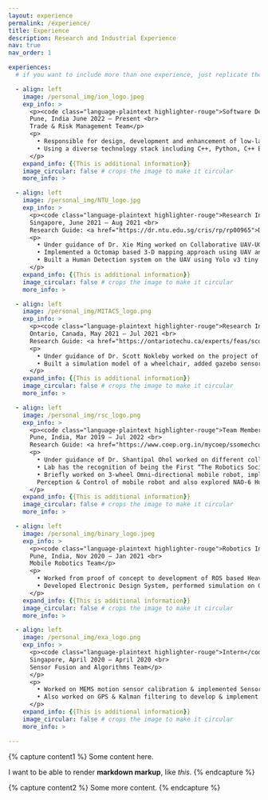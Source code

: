 ```yaml
---
layout: experience
permalink: /experience/
title: Experience
description: Research and Industrial Experience
nav: true
nav_order: 1

experiences:
  # if you want to include more than one experience, just replicate the following block

  - align: left
    image: /personal_img/ion_logo.jpeg
    exp_info: >
      <p><code class="language-plaintext highlighter-rouge">Software Developer</code> - <a href="https://iongroup.com/">ION Trading</a> <br> 
      Pune, India June 2022 – Present <br> 
      Trade & Risk Management Team</p>
      <p>
        • Responsible for design, development and enhancement of low-latency “Trade & Risk Management” product of ION’s WallStreet Suite treasury solution, which serves most Central banks and major Fortune-100 companies. <br> 
        • Using a diverse technology stack including C++, Python, C++ Boost library, DBMS(Oracle, MS-SQL), Perl, Docker-CLI, Git, ION’s internal frameworks, CI/CD pipeline, Automated testing, and with concepts such as OOPS, SOLID principles and clean code methodologies delivered user-stories with high velocity and quality.
      </p>
    expand_info: {{This is additional information}}
    image_circular: false # crops the image to make it circular
    more_info: >

  - align: left
    image: /personal_img/NTU_logo.jpg
    exp_info: >
      <p><code class="language-plaintext highlighter-rouge">Research Intern</code> - <a href="https://www.ntu.edu.sg/">Nanyang Technological University, Singapore</a> <br> 
      Singapore, June 2021 – Aug 2021 <br> 
      Research Guide: <a href="https://dr.ntu.edu.sg/cris/rp/rp00965">Dr. Xie Ming</a></p>
      <p>
        • Under guidance of Dr. Xie Ming worked on Collaborative UAV-UGV system for Search and Rescue Task. <br/>
        • Implemented a Octomap based 3-D mapping approach using UAV and built a 2-D occupancy grid map of the surrounding which can further be used by UGV for navigation. <br/>
        • Built a Human Detection system on the UAV using Yolo v3 tiny model in order to detect persons to be rescued.
      </p>
    expand_info: {{This is additional information}}
    image_circular: false # crops the image to make it circular
    more_info: >

  - align: left
    image: /personal_img/MITACS_logo.png
    exp_info: >
      <p><code class="language-plaintext highlighter-rouge">Research Intern</code> - <a href="https://www.mitacs.ca/en/programs/globalink/globalink-research-internship/">Mitacs Globalink, Canada</a> <br> 
      Ontario, Canada, May 2021 – Jul 2021 <br> 
      Research Guide: <a href="https://ontariotechu.ca/experts/feas/scott-nokleby.php">Dr. Scott Nokleby</a></p>
      <p>
        • Under guidance of Dr. Scott Nokleby worked on the project of developing an Autonomous Electric Wheelchair for children with physical disability. <br/>
        • Built a simulation model of a wheelchair, added gazebo sensor plugins, implemented complete navigation stack, used RTABMap & Octomap mapping approach, and built a system for detecting negative obstacles.
      </p>
    expand_info: {{This is additional information}}
    image_circular: false # crops the image to make it circular
    more_info: >

  - align: left
    image: /personal_img/rsc_logo.png
    exp_info: >
      <p><code class="language-plaintext highlighter-rouge">Team Member</code> - <a href="https://www.coeprobotics.com/">Centralized Robotics and Automation Lab, COEP</a> <br> 
      Pune, India, Mar 2019 – Jul 2022 <br> 
      Research Guide: <a href="https://www.coep.org.in/mycoep/ssomechcoepacin">Dr. Shantipal Ohol</a></p>
      <p>
        • Under guidance of Dr. Shantipal Ohol worked on different collaborative projects, conducted various workshops & participated in Robotics competitions.  <br/>
        • Lab has the recognition of being the First “The Robotics Society(TRS), India - Student Chapter” of India. <br/>
        • Briefly worked on 3-wheel Omni-directional mobile robot, implementation of FreeRTOS, State-estimation,
        Perception & Control of mobile robot and also explored NAO-6 Humanoid Robot.
      </p>
    expand_info: {{This is additional information}}
    image_circular: false # crops the image to make it circular
    more_info: >

  - align: left
    image: /personal_img/binary_logo.jpeg
    exp_info: >
      <p><code class="language-plaintext highlighter-rouge">Robotics Intern</code> - <a href="https://www.binaryrobotics.in/">Binary Robotics</a> <br> 
      Pune, India, Nov 2020 – Jan 2021 <br> 
      Mobile Robotics Team</p>
      <p>
        • Worked from proof of concept to development of ROS based Heavy duty Autonomous Mobile Robot capable of 500kg payload for autonomous navigation in a dynamic environment such as warehouse, healthcare facility,etc. <br/>
        • Developed Electronic Design System, performed simulation on Gazebo and used Lidar point clouds & wheel odometry information in order to implement multiple SLAM algorithms.
      </p>
    expand_info: {{This is additional information}}
    image_circular: false # crops the image to make it circular
    more_info: >

  - align: left
    image: /personal_img/exa_logo.png
    exp_info: >
      <p><code class="language-plaintext highlighter-rouge">Intern</code> - <a href="https://www.exa-mobility.com/">Exa Mobility</a> <br> 
      Singapore, April 2020 – April 2020 <br> 
      Sensor Fusion and Algorithms Team</p>
      </p>
      <p>
        • Worked on MEMS motion sensor calibration & implemented Sensor fusion Algorithms on IMU data. <br/>
        • Also worked on GPS & Kalman filtering to develop & implement GPS Aided Inertial Navigation System.
      </p>
    expand_info: {{This is additional information}}
    image_circular: false # crops the image to make it circular
    more_info: >

---
```




{% capture content1 %}
Some content here.

I want to be able to render **markdown markup**, like _this_.
{% endcapture %}

{% capture content2 %}
Some more content.
{% endcapture %}
